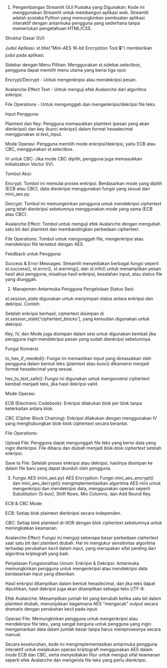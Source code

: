 1. Pengembangan Streamlit GUI
Pustaka yang Digunakan: Kode ini menggunakan Streamlit untuk membangun aplikasi web. Streamlit adalah pustaka Python yang memungkinkan pembuatan aplikasi interaktif dengan antarmuka pengguna yang sederhana tanpa memerlukan pengetahuan HTML/CSS.

Struktur Dasar GUI:

Judul Aplikasi: st.title("Mini-AES 16-bit Encryption Tool 🔒") memberikan judul pada aplikasi.

Sidebar dengan Menu Pilihan: Menggunakan st.sidebar.selectbox, pengguna dapat memilih menu utama yang berisi tiga opsi:

Encrypt/Decrypt - Untuk mengenkripsi atau mendekripsi pesan.

Avalanche Effect Test - Untuk menguji efek Avalanche dari algoritma enkripsi.

File Operations - Untuk mengunggah dan mengenkripsi/dekripsi file teks.

Input Pengguna:

Plaintext dan Key: Pengguna memasukkan plaintext (pesan yang akan dienkripsi) dan key (kunci enkripsi) dalam format hexadecimal menggunakan st.text_input.

Mode Operasi: Pengguna memilih mode enkripsi/dekripsi, yaitu ECB atau CBC, menggunakan st.selectbox.

IV untuk CBC: Jika mode CBC dipilih, pengguna juga memasukkan Initialization Vector (IV).

Tombol Aksi:

Encrypt: Tombol ini memulai proses enkripsi. Berdasarkan mode yang dipilih (ECB atau CBC), data dienkripsi menggunakan fungsi yang sesuai dari mini_aes.py.

Decrypt: Tombol ini memungkinkan pengguna untuk mendekripsi ciphertext yang telah dienkripsi sebelumnya menggunakan mode yang sama (ECB atau CBC).

Avalanche Effect: Tombol untuk menguji efek Avalanche dengan mengubah satu bit dari plaintext dan membandingkan perbedaan ciphertext.

File Operations: Tombol untuk mengunggah file, mengenkripsi atau mendekripsi file tersebut dengan AES.

Feedback untuk Pengguna:

Success & Error Messages: Streamlit menyediakan berbagai fungsi seperti st.success(), st.error(), st.warning(), dan st.info() untuk menampilkan pesan hasil aksi pengguna, misalnya hasil enkripsi, kesalahan input, atau status file yang diunggah.

2. Manajemen Antarmuka Pengguna
Pengelolaan Status Sesi:

st.session_state digunakan untuk menyimpan status antara enkripsi dan dekripsi. Contoh:

Setelah enkripsi berhasil, ciphertext disimpan di st.session_state['ciphertext_blocks'], yang kemudian digunakan untuk dekripsi.

Key, IV, dan Mode juga disimpan dalam sesi untuk digunakan kembali jika pengguna ingin mendekripsi pesan yang sudah dienkripsi sebelumnya.

Fungsi Konversi:

to_hex_if_needed(): Fungsi ini memastikan input yang dimasukkan oleh pengguna dalam bentuk teks (plaintext atau kunci) dikonversi menjadi format hexadecimal yang sesuai.

hex_to_text_safe(): Fungsi ini digunakan untuk mengonversi ciphertext kembali menjadi teks, jika hasil dekripsi valid.

Mode Operasi:

ECB (Electronic Codebook): Enkripsi dilakukan blok per blok tanpa keterkaitan antara blok.

CBC (Cipher Block Chaining): Enkripsi dilakukan dengan menggunakan IV yang menghubungkan blok-blok ciphertext secara berantai.

File Operations:

Upload File: Pengguna dapat mengunggah file teks yang berisi data yang ingin dienkripsi. File dibaca dan diubah menjadi blok-blok ciphertext setelah enkripsi.

Save to File: Setelah proses enkripsi atau dekripsi, hasilnya disimpan ke dalam file baru yang dapat diunduh oleh pengguna.

3. Fungsi AES (mini_aes.py)
AES Encryption: Fungsi mini_aes_encrypt() dan mini_aes_decrypt() mengimplementasikan algoritma AES mini untuk mengenkripsi dan mendekripsi data, menggunakan operasi seperti Substitution (S-box), Shift Rows, Mix Columns, dan Add Round Key.

ECB & CBC Mode:

ECB: Setiap blok plaintext dienkripsi secara independen.

CBC: Setiap blok plaintext di-XOR dengan blok ciphertext sebelumnya untuk meningkatkan keamanan.

Avalanche Effect: Fungsi ini menguji seberapa besar perbedaan ciphertext saat satu bit dari plaintext diubah. Hal ini mengukur sensitivitas algoritma terhadap perubahan kecil dalam input, yang merupakan sifat penting dari algoritma kriptografi yang baik.

Penjelasan Fungsionalitas Umum:
Enkripsi & Dekripsi: Antarmuka memungkinkan pengguna untuk mengenkripsi atau mendekripsi data berdasarkan input yang diberikan.

Hasil enkripsi ditampilkan dalam bentuk hexadecimal, dan jika teks dapat dipulihkan, hasil dekripsi juga akan ditampilkan sebagai teks UTF-8.

Efek Avalanche: Menampilkan jumlah bit yang berubah ketika satu bit dalam plaintext diubah, menunjukkan bagaimana AES "mengacak" output secara dramatis dengan perubahan kecil pada input.

Operasi File: Memungkinkan pengguna untuk mengenkripsi atau mendekripsi file teks, yang sangat berguna untuk pengguna yang ingin mengamankan data dalam jumlah besar tanpa harus memprosesnya secara manual.

Secara keseluruhan, kode ini mengimplementasikan antarmuka pengguna interaktif untuk melakukan operasi kriptografi menggunakan AES dalam mode ECB dan CBC, serta menyediakan fitur untuk menguji sifat keamanan seperti efek Avalanche dan mengelola file teks yang perlu dienkripsi.
